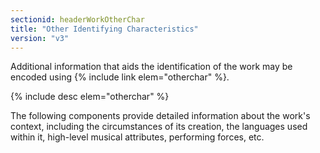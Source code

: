 ```yaml
---
sectionid: headerWorkOtherChar
title: "Other Identifying Characteristics"
version: "v3"
---
```


Additional information that aids the identification of the work may be encoded using
{% include link elem="otherchar" %}.



{% include desc elem="otherchar" %}




The following components provide detailed information about the work's context, including
the circumstances of its creation, the languages used within it, high-level musical
attributes, performing forces, etc.


